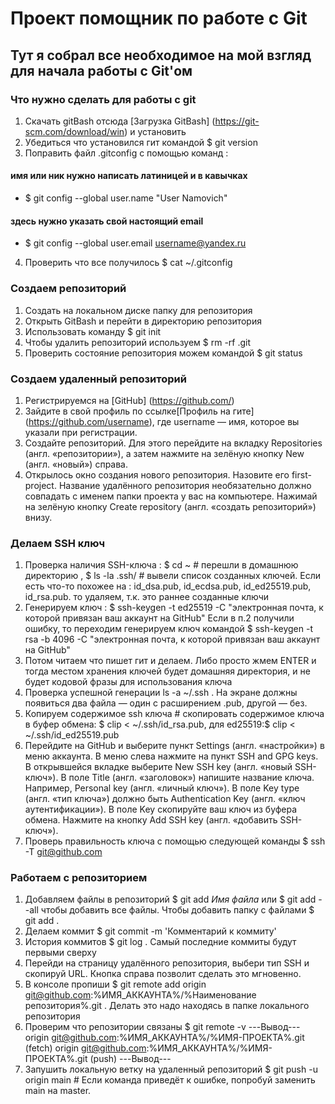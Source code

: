 # Проект помощник по работе с Git


## Тут я собрал все необходимое на мой взгляд для начала работы с Git'ом

### Что нужно сделать для работы с git 


1. Скачать gitBash отсюда [Загрузка GitBash] (https://git-scm.com/download/win) и установить
2. Убедиться что установился гит командой $ git version
3. Поправить файл .gitconfig с помощью команд :
#### имя или ник нужно написать латиницей и в кавычках
- $ git config --global user.name "User Namovich" 
#### здесь нужно указать свой настоящий email
- $ git config --global user.email username@yandex.ru
4. Проверить что все получилось $ cat ~/.gitconfig

### Создаем репозиторий


1. Создать на локальном диске папку для репозитория
2. Открыть GitBash и перейти в директорию репозитория 
3. Использовать команду $ git init 
4. Чтобы удалить репозиторий используем $ rm -rf .git
5. Проверить состояние репозитория можем командой $ git status


### Создаем удаленный репозиторий


1. Регистрируемся на [GitHub] (https://github.com/)
2. Зайдите в свой профиль по ссылке[Профиль на гите] (https://github.com/username), где username — имя, которое вы указали при регистрации.
3. Создайте репозиторий. Для этого перейдите на вкладку Repositories (англ. «репозитории»), а затем нажмите на зелёную кнопку New (англ. «новый») справа.
4. Открылось окно создания нового репозитория. Назовите его first-project. Название удалённого репозитория необязательно должно совпадать с именем папки проекта у вас на компьютере. Нажимай на зелёную кнопку Create repository (англ. «создать репозиторий») внизу.


### Делаем SSH ключ


1. Проверка наличия SSH-ключа : $ cd ~ # перешли в домашнюю директорию , $ ls -la .ssh/ # вывели список созданных ключей. Если есть что-то похожее на : id_dsa.pub, id_ecdsa.pub, id_ed25519.pub, id_rsa.pub.
то удаляем, т.к. это раннее созданные ключи
2. Генерируем ключ : $ ssh-keygen -t ed25519 -C "электронная почта, к которой привязан ваш аккаунт на GitHub"
Если в п.2 получили ошибку, то переходим генерируем ключ командой $ ssh-keygen -t rsa -b 4096 -C "электронная почта, к которой привязан ваш аккаунт на GitHub"
3. Потом читаем что пишет гит и делаем. Либо просто жмем ENTER и тогда местом хранения ключей будет домашняя директория, и не будет кодовой фразы для использования ключа 
4. Проверка успешной генерации ls -a ~/.ssh . На экране должны появиться два файла — один с расширением .pub, другой — без.
5. Копируем содержимое ssh ключа # скопировать содержимое ключа в буфер обмена: $ clip < ~/.ssh/id_rsa.pub, для ed25519:$ clip < ~/.ssh/id_ed25519.pub
6. Перейдите на GitHub и выберите пункт Settings (англ. «настройки») в меню аккаунта. В меню слева нажмите на пункт SSH and GPG keys. В открывшейся вкладке выберите New SSH key (англ. «новый SSH-ключ»).
В поле Title (англ. «заголовок») напишите название ключа. Например, Personal key (англ. «личный ключ»). В поле Key type (англ. «тип ключа») должно быть Authentication Key (англ. «ключ аутентификации»).
В поле Key скопируйте ваш ключ из буфера обмена. Нажмите на кнопку Add SSH key (англ. «добавить SSH-ключ»).
7. Проверь правильность ключа с помощью следующей команды $ ssh -T git@github.com


### Работаем с репозиторием

1. Добавляем файлы в репозиторий $ git add *Имя файла* или $ git add --all чтобы добавить все файлы. Чтобы добавить папку с файлами $ git add .
2. Делаем коммит $ git commit -m 'Комментарий к коммиту'
3. История коммитов $ git log . Самый последние коммиты будут первыми сверху
4. Перейди на страницу удалённого репозитория, выбери тип SSH и скопируй URL. Кнопка справа позволит сделать это мгновенно.
5. В консоле пропиши $ git remote add origin git@github.com:%ИМЯ_АККАУНТА%/%Наименование репозитория%.git . Делать это надо находясь в папке локального репозитория
6. Проверим что репозитории связаны $ git remote -v
---Вывод---
origin    git@github.com:%ИМЯ_АККАУНТА%/%ИМЯ-ПРОЕКТА%.git (fetch)
origin    git@github.com:%ИМЯ_АККАУНТА%/%ИМЯ-ПРОЕКТА%.git (push)
---Вывод---
7. Запушить локальную ветку на удаленный репозиторий $ git push -u origin main # Если команда приведёт к ошибке, попробуй заменить main на master.